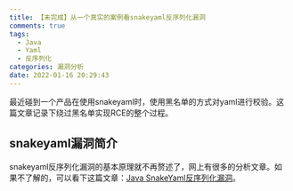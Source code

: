 ```yaml
---
title: 【未完成】从一个真实的案例看snakeyaml反序列化漏洞
comments: true
tags:
  - Java
  - Yaml
  - 反序列化
categories: 漏洞分析
date: 2022-01-16 20:29:43
---
```


最近碰到一个产品在使用snakeyaml时，使用黑名单的方式对yaml进行校验。这篇文章记录下绕过黑名单实现RCE的整个过程。
<!-- more -->

## snakeyaml漏洞简介

snakeyaml反序列化漏洞的基本原理就不再赘述了，网上有很多的分析文章。如果不了解的，可以看下这篇文章：[Java SnakeYaml反序列化漏洞](https://www.mi1k7ea.com/2019/11/29/Java-SnakeYaml%E5%8F%8D%E5%BA%8F%E5%88%97%E5%8C%96%E6%BC%8F%E6%B4%9E/)。


